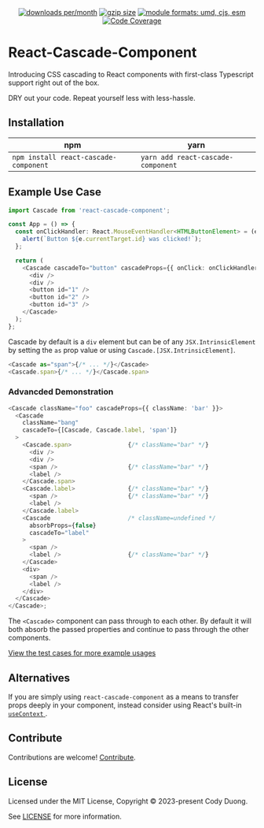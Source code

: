 <div align="center">
  <a href="https://www.npmjs.com/package/react-cascade-component"><img src="https://img.shields.io/npm/v/react-cascade-component.svg" alt="downloads per/month"></a>
  <a href="https://bundlephobia.com/result?p=react-cascade-component" title="react-cascade-component latest minified+gzip size"><img src="https://badgen.net/bundlephobia/minzip/react-cascade-component" alt="gzip size"></a>
  <a href="#alternative-installation-methods"><img src="https://img.shields.io/badge/module%20formats-umd%2C%20cjs%2C%20esm-green.svg" alt="module formats: umd, cjs, esm"></a>
  <a href="https://codecov.io/gh/codyduong/react-cascade-component"><img src="https://codecov.io/gh/codyduong/react-cascade-component/coverage.svg?branch=main" alt="Code Coverage"></a>
</div>

# React-Cascade-Component

Introducing CSS cascading to React components with first-class Typescript support right out of the box.

DRY out your code. Repeat yourself less with less-hassle.

## Installation

| npm  | yarn |
| ------------- | ------------- |
| `npm install react-cascade-component` | `yarn add react-cascade-component` |

## Example Use Case

```typescript
import Cascade from 'react-cascade-component';

const App = () => {
  const onClickHandler: React.MouseEventHandler<HTMLButtonElement> = (e) => {
    alert(`Button ${e.currentTarget.id} was clicked!`);
  };

  return (
    <Cascade cascadeTo="button" cascadeProps={{ onClick: onClickHandler }}>
      <div />
      <div />
      <button id="1" />
      <button id="2" />
      <button id="3" />
    </Cascade>
  );
};
```

Cascade by default is a `div` element but can be of any `JSX.IntrinsicElement` by setting
the `as` prop value or using `Cascade.[JSX.IntrinsicElement]`.

```typescript
<Cascade as="span">{/* ... */}</Cascade>
<Cascade.span>{/* ... */}</Cascade.span>
```

### Advancded Demonstration

```typescript
<Cascade className="foo" cascadeProps={{ className: 'bar' }}>
  <Cascade 
    className="bang" 
    cascadeTo={[Cascade, Cascade.label, 'span']}
  >
    <Cascade.span>                {/* className="bar" */}
      <div />
      <div />
      <span />                    {/* className="bar" */}
      <label />
    </Cascade.span>
    <Cascade.label>               {/* className="bar" */}
      <span />                    {/* className="bar" */}
      <label />
    </Cascade.label>
    <Cascade                      /* className=undefined */
      absorbProps={false}
      cascadeTo="label"
    > 
      <span />                    
      <label />                   {/* className="bar" */}
    </Cascade>
    <div>
      <span />
      <label />
    </div>
  </Cascade>
</Cascade>;
```

The `<Cascade>` component can pass through to each other. By default it will both absorb the passed properties and
continue to pass through the other components. 

[View the test cases for more example usages](./packages/react-cascade-component/src/__tests__/Cascade.test.tsx)

## Alternatives

If you are simply using `react-cascade-component` as a means to transfer props deeply in your component, 
instead consider using React's built-in [ `useContext` ](https://react.dev/reference/react/useContext).

## Contribute
Contributions are welcome! [Contribute](CONTRIBUTING.md).

## License

Licensed under the MIT License, Copyright © 2023-present Cody Duong.

See [LICENSE](./LICENSE) for more information.
